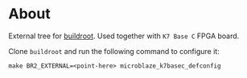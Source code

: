 # About #

External tree for [buildroot](https://buildroot.org/). Used together with `K7 Base C` FPGA board.

Clone `buildroot` and run the following command to configure it:
```
make BR2_EXTERNAL=<point-here> microblaze_k7basec_defconfig
```
